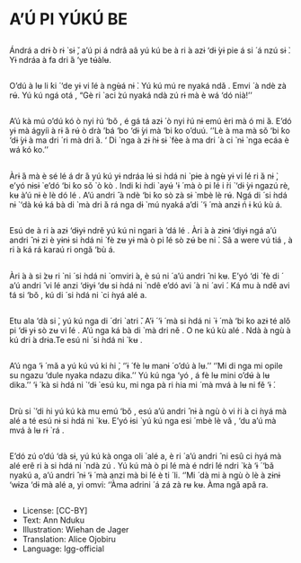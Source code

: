 # A’Ú PI YÚKÚ BE

##
Ándrá a drɨ ̀ò rɨ ̀ sɨ ̌, a’ú pi á ndrâ aâ
yú kú be à ri ́a azɨ ‘dɨ ̀yɨ pie á si ́
á nzú sɨ ̀. Yɨ ndráa à fa dri ́á ‘ye
tʉ́àlʉ.

##
O’dú à lʉ li ́ki ́ ‘de yɨ vi ́lé à ngʉ̀á nɨ ̀.
Yú kú mú re nyaká ndǎ . Emvi ́
à ndè zà rʉ́.
Yú kú ngá otá , “Gè ri ̀ aci ́zú nyaká
ndà zú rɨ mà è wá ‘dó nià!’’

##
A’ú kà mú o’dú kó ò nyi ̀rú ‘bǒ ,
é gá tá azɨ ́ ò nyi ̀rú nɨ emú èri mà
ó mi ̀á. E’dó yɨ mà ágyíi à rɨ ́á rʉ́
ò drà ’bá ‘bo ‘dɨ ̀yi mà ‘bi ́ko o’duú.
‘’Lè à ma mà sǒ ‘bi ́ko ‘dɨ ̀yɨ à ma
dri ́ ri mà dri ̀á. ‘ Di ̀ nga à zɨ ́nɨ sɨ ̀
fèe à ma dri ́ à ci ̀ nɨ ̀ nga ecáa
è wá kó ko.’’

##
Àrɨ ́á mà è sé lé á dr ́á yú kú yɨ
ndráa lʉ́ si ̀ndá ni ̀ pɨe à ngʉ̀ yɨ
vi ́lé ri ̀á nɨ ̀, e’yó nɨsɨ ̀ e’dó ‘bi ́ko sǒ
̀
ò kò . Indi
̀ki ̀ndi ̀ ayʉ́ 'ɨ ́ mà ò pi ̀lé i ̀ri ̀
‘dɨ ̀yɨ ngazú rè, kʉ à’ú nɨ è lè
dó lé . A’ú andri ̂ à ndè ‘bi ́ko sò zà
sɨ ̀ mbè lè rʉ́. Ngá di ́ si ̀ndá nɨ ̀ ‘dà
kʉ́ ká bà di ̀ mà dri ̀á rá nga dɨ ̀ mú
nyaká a’di ́ ‘ɨ ́ mà anzɨ ń ɨ kú kù á.

##
Esú de à ri ́a azɨ ‘dɨyɨ ndrě yú kú
ni ngari ́a ‘dá lé . Àri ́a à zɨnɨ ‘diyɨ
ngá a’ú andri ̂ nɨ zi è yɨnɨ si ̀ndá ni ̀
fè zʉ yɨ mà ò pi ̀lé sò zʉ́ be ni ̀.
Sâ a were vú tiá , à ri ́a ká rá karaú
ri ongǎ ‘bù á.

##
Àri ́a à si ̀zʉ ri ̀ ni ́ si ̀ndá ni ̀ omviri ́a,
è sú ni ́ a’ú andri ̂ ni kʉ. E’yó ‘di ̀ fè
di ́ a’ú andri ̂ vi ́lé anzi ‘dɨyɨ ‘dʉ
si ̀ndá ni ̀ ndê e’dó avi ́ à ni ́ avi ́.
Ká mu à ndě avi ́tá si ‘bǒ , kú di ́
si ̀ndá ni ̀ ci ́nyá alé a.

##
Etu ala ‘dà si ̀, yú kú nga di ́ dri ̀
atri ̌. A’ɨ ́ ‘ɨ ́ mà si ̀ndá ni ̀ ɨ ́ mà ‘bi ́ko
azɨ té alǒ pi ‘dɨ yɨ sò zʉ vi ́lé . A’ú
nga ká bà di ̀ mà dri ně . O ne
kú kù alé . Ndà à ngù à kú dri ́a
drɨa.Te esú ni ́ si ̀ndá ni ̀ kʉ .

##
A’ú nga ‘ɨ ́ mǎ a yú kú vú ki ́ni ̀, ‘’ɨ ́
fè lʉ manɨ ́ o’dú à lʉ.’’
‘’Mi di nga mi opile su ngazu
‘dule nyaka ndazu dika.’’
Yú kú nga ‘yó , á fè lʉ mini o’dʉ́
à lʉ dika.’’ ‘ɨ ́ kà si ̀ndá ni ̀ ‘dɨ ̀
esú ku, mi nga pà ri ́nia mi ́ mà
mvá à lʉ ni fě ‘ɨ ́.

##
Drù si ̀ ’di ́ni yú kú kà mu emú ‘bǒ ,
esú a’ú andri ̂ nɨ à ngù ò vi ̀ri ́a
ci ́nyá mà alé a té esú nɨ si ̀ndá ni ̀
kʉ.
E’yó ɨsi ̀ yú kú nga esi ́ mbè lè vǎ ,
‘du a’ú mà mvá à lʉ rɨ ̀ rá .

##
E’dó zú o’dú ‘dà sɨ, yú kú kà onga
oli ́ alé a, è ri ́ a’ú andri ̂ ni esû
ci ́nyá mà alé erê ri ́a si ̀ndá ni ̀
ndà zú .
Yú kú mà ò pi ̀lé mà é ndri ̀lé ndri ̀ kà
‘ɨ ́ ‘bǎ nyakú a, a’ú andri ̂ nɨ ‘ɨ ́ mà
anzi mà bi ́lé è ti ́ li.
‘’Mi ́ dà mi à ngù ò lè à zɨnɨ ‘wɨza
‘dɨ mà alé a, yi omvi:
‘’Àma adrini ́ á zá zà rʉ kʉ. Àma
ngǎ apâ ra.

##
* License: [CC-BY]
* Text: Ann Nduku
* Illustration: Wiehan de Jager
* Translation: Alice Ojobiru
* Language: lgg-official
